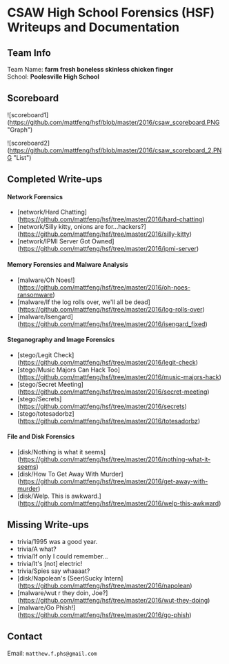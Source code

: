 # CSAW High School Forensics (HSF) Writeups and Documentation

## Team Info
Team Name: **farm fresh boneless skinless chicken finger** <br />
School: **Poolesville High School** <br />

## Scoreboard

![scoreboard1] (https://github.com/mattfeng/hsf/blob/master/2016/csaw_scoreboard.PNG "Graph")

![scoreboard2] (https://github.com/mattfeng/hsf/blob/master/2016/csaw_scoreboard_2.PNG "List")

## Completed Write-ups

#### Network Forensics
* [network/Hard Chatting] (https://github.com/mattfeng/hsf/tree/master/2016/hard-chatting)
* [network/Silly kitty, onions are for...hackers?] (https://github.com/mattfeng/hsf/tree/master/2016/silly-kitty)
* [network/IPMI Server Got Owned] (https://github.com/mattfeng/hsf/tree/master/2016/ipmi-server)

#### Memory Forensics and Malware Analysis
* [malware/Oh Noes!] (https://github.com/mattfeng/hsf/tree/master/2016/oh-noes-ransomware)
* [malware/If the log rolls over, we'll all be dead] (https://github.com/mattfeng/hsf/tree/master/2016/log-rolls-over)
* [malware/Isengard] (https://github.com/mattfeng/hsf/tree/master/2016/isengard_fixed)

#### Steganography and Image Forensics
* [stego/Legit Check] (https://github.com/mattfeng/hsf/tree/master/2016/legit-check)
* [stego/Music Majors Can Hack Too] (https://github.com/mattfeng/hsf/tree/master/2016/music-majors-hack)
* [stego/Secret Meeting] (https://github.com/mattfeng/hsf/tree/master/2016/secret-meeting)
* [stego/Secrets] (https://github.com/mattfeng/hsf/tree/master/2016/secrets)
* [stego/totesadorbz] (https://github.com/mattfeng/hsf/tree/master/2016/totesadorbz)

#### File and Disk Forensics
* [disk/Nothing is what it seems] (https://github.com/mattfeng/hsf/tree/master/2016/nothing-what-it-seems) 
* [disk/How To Get Away With Murder] (https://github.com/mattfeng/hsf/tree/master/2016/get-away-with-murder)
* [disk/Welp. This is awkward.] (https://github.com/mattfeng/hsf/tree/master/2016/welp-this-awkward)

## Missing Write-ups

* trivia/1995 was a good year.
* trivia/A what?
* trivia/If only I could remember...
* trivia/It's [not] electric!
* trivia/Spies say whaaaat? 
* [disk/Napolean's (Seer)Sucky Intern] (https://github.com/mattfeng/hsf/tree/master/2016/napolean)
* [malware/wut r they doin, Joe?] (https://github.com/mattfeng/hsf/tree/master/2016/wut-they-doing)
* [malware/Go Phish!] (https://github.com/mattfeng/hsf/tree/master/2016/go-phish)

## Contact
Email: ``matthew.f.phs@gmail.com``
